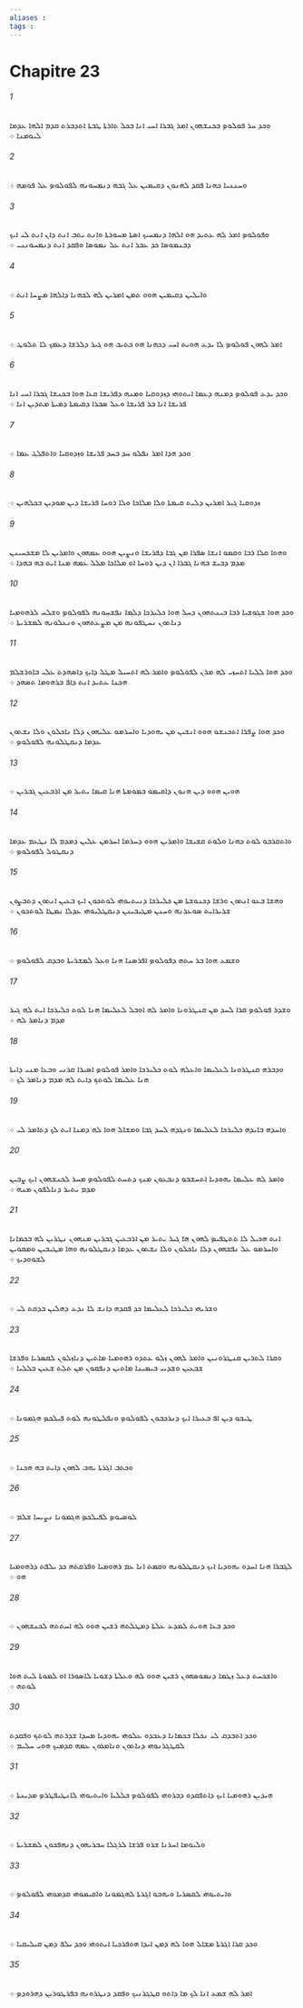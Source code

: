 ```yaml
---
aliases : 
tags : 
---
```


# Chapitre 23

###### 1
ܘܟܕ ܚܪ ܦܘܠܘܤ ܒܟܢܫܗܘܢ ܐܡܪ ܓܒܪܐ ܐܚܝ ܐܢܐ ܒܟܠ ܬܐܪܬܐ ܛܒܬܐ ܐܬܕܒܪܬ ܩܕܡ ܐܠܗܐ ܥܕܡܐ ܠܝܘܡܢܐ ܀
###### 2
ܘܚܢܢܝܐ ܟܗܢܐ ܦܩܕ ܠܗܢܘܢ ܕܩܝܡܝܢ ܥܠ ܓܒܗ ܕܢܡܚܘܢܗ ܠܦܘܠܘܤ ܥܠ ܦܘܡܗ ܀
###### 3
ܘܦܘܠܘܤ ܐܡܪ ܠܗ ܥܬܝܕ ܗܘ ܐܠܗܐ ܕܢܡܚܝܟ ܐܤܬܐ ܡܚܘܪܬܐ ܘܐܢܬ ܝܬܒ ܐܢܬ ܕܐܢ ܐܢܬ ܠܝ ܐܝܟ ܕܒܢܡܘܤܐ ܟܕ ܥܒܪ ܐܢܬ ܥܠ ܢܡܘܤܐ ܘܦܩܕ ܐܢܬ ܕܢܡܚܘܢܢܝ ܀
###### 4
ܘܐܝܠܝܢ ܕܩܝܡܝܢ ܗܘܘ ܬܡܢ ܐܡܪܝܢ ܠܗ ܠܟܗܢܐ ܕܐܠܗܐ ܡܨܚܐ ܐܢܬ ܀
###### 5
ܐܡܪ ܠܗܘܢ ܦܘܠܘܤ ܠܐ ܝܕܥ ܗܘܝܬ ܐܚܝ ܕܟܗܢܐ ܗܘ ܟܬܝܒ ܗܘ ܓܝܪ ܕܠܪܫܐ ܕܥܡܟ ܠܐ ܬܠܘܛ ܀
###### 6
ܘܟܕ ܝܕܥ ܦܘܠܘܤ ܕܡܢܗ ܕܥܡܐ ܐܝܬܘܗܝ ܕܙܕܘܩܝܐ ܘܡܢܗ ܕܦܪܝܫܐ ܩܥܐ ܗܘܐ ܒܟܢܫܐ ܓܒܪܐ ܐܚܝ ܐܢܐ ܦܪܝܫܐ ܐܢܐ ܒܪ ܦܪܝܫܐ ܘܥܠ ܤܒܪܐ ܕܩܝܡܬܐ ܕܡܝܬܐ ܡܬܕܝܢ ܐܢܐ ܀
###### 7
ܘܟܕ ܗܕܐ ܐܡܪ ܢܦܠܘ ܚܕ ܒܚܕ ܦܪܝܫܐ ܘܙܕܘܩܝܐ ܘܐܬܦܠܓ ܥܡܐ ܀
###### 8
ܙܕܘܩܝܐ ܓܝܪ ܐܡܪܝܢ ܕܠܝܬ ܩܝܡܬܐ ܘܠܐ ܡܠܐܟܐ ܘܠܐ ܪܘܚܐ ܦܪܝܫܐ ܕܝܢ ܡܘܕܝܢ ܒܟܠܗܝܢ ܀
###### 9
ܘܗܘܐ ܩܠܐ ܪܒܐ ܘܩܡܘ ܐܢܫܐ ܤܦܪܐ ܡܢ ܓܒܐ ܕܦܪܝܫܐ ܘܢܨܝܢ ܗܘܘ ܥܡܗܘܢ ܘܐܡܪܝܢ ܠܐ ܡܫܟܚܝܢܢ ܡܕܡ ܕܒܝܫ ܒܗܢܐ ܓܒܪܐ ܐܢ ܕܝܢ ܪܘܚܐ ܐܘ ܡܠܐܟܐ ܡܠܠ ܥܡܗ ܡܢܐ ܐܝܬ ܒܗ ܒܗܕܐ ܀
###### 10
ܘܟܕ ܗܘܐ ܫܓܘܫܝܐ ܪܒܐ ܒܝܢܬܗܘܢ ܕܚܠ ܗܘܐ ܟܠܝܪܟܐ ܕܠܡܐ ܢܦܫܚܘܢܗ ܠܦܘܠܘܤ ܘܫܠܚ ܠܪܗܘܡܝܐ ܕܢܐܬܘܢ ܢܚܛܦܘܢܗ ܡܢ ܡܨܥܬܗܘܢ ܘܢܥܠܘܢܗ ܠܡܫܪܝܬܐ ܀
###### 11
ܘܟܕ ܗܘܐ ܠܠܝܐ ܐܬܚܙܝ ܠܗ ܡܪܢ ܠܦܘܠܘܤ ܘܐܡܪ ܠܗ ܐܬܚܝܠ ܡܛܠ ܕܐܝܟ ܕܐܤܗܕܬ ܥܠܝ ܒܐܘܪܫܠܡ ܗܟܢܐ ܥܬܝܕ ܐܢܬ ܕܐܦ ܒܪܗܘܡܐ ܬܤܗܕ ܀
###### 12
ܘܟܕ ܗܘܐ ܨܦܪܐ ܐܬܟܢܫܘ ܗܘܘ ܐܢܫܝܢ ܡܢ ܝܗܘܕܝܐ ܘܐܚܪܡܘ ܥܠܝܗܘܢ ܕܠܐ ܢܐܟܠܘܢ ܘܠܐ ܢܫܬܘܢ ܥܕܡܐ ܕܢܩܛܠܘܢܗ ܠܦܘܠܘܤ ܀
###### 13
ܗܘܝܢ ܗܘܘ ܕܝܢ ܗܢܘܢ ܕܐܩܝܡܘ ܒܡܘܡܬܐ ܗܢܐ ܩܝܡܐ ܝܬܝܪ ܡܢ ܐܪܒܥܝܢ ܓܒܪܝܢ ܀
###### 14
ܘܐܬܩܪܒܘ ܠܘܬ ܟܗܢܐ ܘܠܘܬ ܩܫܝܫܐ ܘܐܡܪܝܢ ܗܘܘ ܕܚܪܡܐ ܐܚܪܡܢ ܥܠܝܢ ܕܡܕܡ ܠܐ ܢܛܥܡ ܥܕܡܐ ܕܢܩܛܘܠ ܠܦܘܠܘܤ ܀
###### 15
ܘܗܫܐ ܒܥܘ ܐܢܬܘܢ ܘܪܫܐ ܕܟܢܘܫܬܐ ܡܢ ܟܠܝܪܟܐ ܕܢܝܬܝܘܗܝ ܠܘܬܟܘܢ ܐܝܟ ܒܥܝܢ ܐܢܬܘܢ ܕܬܒܨܘܢ ܫܪܝܪܐܝܬ ܤܘܥܪܢܗ ܘܚܢܢ ܡܛܝܒܝܢܢ ܕܢܩܛܠܝܘܗܝ ܥܕܠܐ ܢܡܛܐ ܠܘܬܟܘܢ ܀
###### 16
ܘܫܡܥ ܗܘܐ ܒܪ ܚܬܗ ܕܦܘܠܘܤ ܐܦܪܤܢܐ ܗܢܐ ܘܥܠ ܠܡܫܪܝܬܐ ܘܒܕܩ ܠܦܘܠܘܤ ܀
###### 17
ܘܫܕܪ ܦܘܠܘܤ ܩܪܐ ܠܚܕ ܡܢ ܩܢܛܪܘܢܐ ܘܐܡܪ ܠܗ ܐܘܒܠ ܠܥܠܝܡܐ ܗܢܐ ܠܘܬ ܟܠܝܪܟܐ ܐܝܬ ܠܗ ܓܝܪ ܡܕܡ ܕܢܐܡܪ ܠܗ ܀
###### 18
ܘܕܒܪܗ ܩܢܛܪܘܢܐ ܠܥܠܝܡܐ ܘܐܥܠܗ ܠܘܬ ܟܠܝܪܟܐ ܘܐܡܪ ܦܘܠܘܤ ܐܤܝܪܐ ܩܪܢܝ ܘܒܥܐ ܡܢܝ ܕܐܝܬܐ ܗܢܐ ܥܠܝܡܐ ܠܘܬܟ ܕܐܝܬ ܠܗ ܡܕܡ ܕܢܐܡܪ ܠܟ ܀
###### 19
ܘܐܚܕܗ ܒܐܝܕܗ ܟܠܝܪܟܐ ܠܥܠܝܡܐ ܘܢܓܕܗ ܠܚܕ ܓܒܐ ܘܡܫܐܠ ܗܘܐ ܠܗ ܕܡܢܐ ܐܝܬ ܠܟ ܕܬܐܡܪ ܠܝ ܀
###### 20
ܘܐܡܪ ܠܗ ܥܠܝܡܐ ܝܗܘܕܝܐ ܐܬܚܫܒܘ ܕܢܒܥܘܢ ܡܢܟ ܕܬܚܬ ܠܦܘܠܘܤ ܡܚܪ ܠܟܢܫܗܘܢ ܐܝܟ ܨܒܝܢ ܡܕܡ ܝܬܝܪ ܕܢܐܠܦܘܢ ܡܢܗ ܀
###### 21
ܐܢܬ ܗܟܝܠ ܠܐ ܬܬܛܦܝܤ ܠܗܘܢ ܗܐ ܓܝܪ ܝܬܝܪ ܡܢ ܐܪܒܥܝܢ ܓܒܪܝܢ ܡܢܗܘܢ ܢܛܪܝܢ ܠܗ ܒܟܡܐܢܐ ܘܐܚܪܡܘ ܥܠ ܢܦܫܗܘܢ ܕܠܐ ܢܐܟܠܘܢ ܘܠܐ ܢܫܬܘܢ ܥܕܡܐ ܕܢܩܛܠܘܢܗ ܘܗܐ ܡܛܝܒܝܢ ܘܡܩܘܝܢ ܠܫܘܘܕܝܟ ܀
###### 22
ܘܫܪܝܗܝ ܟܠܝܪܟܐ ܠܥܠܝܡܐ ܟܕ ܦܩܕܗ ܕܐܢܫ ܠܐ ܢܕܥ ܕܗܠܝܢ ܒܕܩܬ ܠܝ ܀
###### 23
ܘܩܪܐ ܠܬܪܝܢ ܩܢܛܪܘܢܝܢ ܘܐܡܪ ܠܗܘܢ ܙܠܘ ܥܬܕܘ ܪܗܘܡܝܐ ܡܐܬܝܢ ܕܢܐܙܠܘܢ ܠܩܤܪܝܐ ܘܦܪܫܐ ܫܒܥܝܢ ܘܫܕܝܝ ܒܝܡܝܢܐ ܡܐܬܝܢ ܕܢܦܩܘܢ ܡܢ ܬܠܬ ܫܥܝܢ ܒܠܠܝܐ ܀
###### 24
ܛܝܒܘ ܕܝܢ ܐܦ ܒܥܝܪܐ ܐܝܟ ܕܢܪܟܒܘܢ ܠܦܘܠܘܤ ܘܢܦܠܛܘܢܗ ܠܘܬ ܦܝܠܟܤ ܗܓܡܘܢܐ ܀
###### 25
ܘܟܬܒ ܐܓܪܬܐ ܝܗܒ ܠܗܘܢ ܕܐܝܬ ܒܗ ܗܟܢܐ ܀
###### 26
ܠܘܤܝܘܤ ܠܦܝܠܟܤ ܗܓܡܘܢܐ ܢܨܝܚܐ ܫܠܡ ܀
###### 27
ܠܓܒܪܐ ܗܢܐ ܐܚܕܘ ܝܗܘܕܝܐ ܐܝܟ ܕܢܩܛܠܘܢܗ ܘܩܡܬ ܐܢܐ ܥܡ ܪܗܘܡܝܐ ܘܦܪܩܬܗ ܟܕ ܝܠܦܬ ܕܪܗܘܡܝܐ ܗܘ ܀
###### 28
ܘܟܕ ܒܥܐ ܗܘܝܬ ܠܡܕܥ ܥܠܬܐ ܕܡܛܠܬܗ ܪܫܝܢ ܗܘܘ ܠܗ ܐܚܬܬܗ ܠܟܢܫܗܘܢ ܀
###### 29
ܘܐܫܟܚܬ ܕܥܠ ܙܛܡܐ ܕܢܡܘܤܗܘܢ ܪܫܝܢ ܗܘܘ ܠܗ ܘܥܠܬܐ ܕܫܘܝܐ ܠܐܤܘܪܐ ܐܘ ܠܡܘܬܐ ܠܝܬ ܗܘܐ ܠܘܬܗ ܀
###### 30
ܘܟܕ ܐܬܒܕܩ ܠܝ ܢܟܠܐ ܒܟܡܐܢܐ ܕܥܒܕܘ ܥܠܘܗܝ ܝܗܘܕܝܐ ܡܚܕܐ ܫܕܪܬܗ ܠܘܬܟ ܘܦܩܕܬ ܠܩܛܓܪܢܘܗܝ ܕܢܐܬܘܢ ܘܢܐܡܪܘܢ ܥܡܗ ܩܕܡܝܟ ܗܘܝ ܚܠܝܡ ܀
###### 31
ܗܝܕܝܢ ܪܗܘܡܝܐ ܐܝܟ ܕܐܬܦܩܕܘ ܕܒܪܘܗܝ ܠܦܘܠܘܤ ܒܠܠܝܐ ܘܐܝܬܝܘܗܝ ܠܐܢܛܝܦܛܪܤ ܡܕܝܢܬܐ ܀
###### 32
ܘܠܝܘܡܐ ܐܚܪܢܐ ܫܪܘ ܦܪܫܐ ܠܪܓܠܐ ܚܒܪܝܗܘܢ ܕܢܗܦܟܘܢ ܠܡܫܪܝܬܐ ܀
###### 33
ܘܐܝܬܝܘܗܝ ܠܩܤܪܝܐ ܘܝܗܒܘ ܐܓܪܬܐ ܠܗܓܡܘܢܐ ܘܐܩܝܡܘܗܝ ܩܕܡܘܗܝ ܠܦܘܠܘܤ ܀
###### 34
ܘܟܕ ܩܪܐ ܐܓܪܬܐ ܡܫܐܠ ܗܘܐ ܠܗ ܕܡܢ ܐܝܕܐ ܗܘܦܪܟܝܐ ܐܝܬܘܗܝ ܘܟܕ ܝܠܦ ܕܡܢ ܩܝܠܝܩܝܐ ܀
###### 35
ܐܡܪ ܠܗ ܫܡܥ ܐܢܐ ܠܟ ܡܐ ܕܐܬܘ ܩܛܓܪܢܝܟ ܘܦܩܕ ܕܢܛܪܘܢܗ ܒܦܪܛܘܪܝܢ ܕܗܪܘܕܤ ܀

